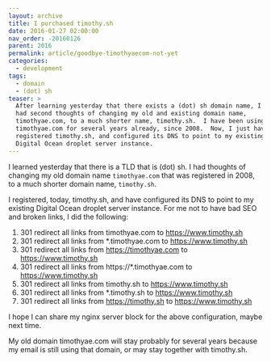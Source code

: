 ```yaml
---
layout: archive
title: I purchased timothy.sh
date: 2016-01-27 02:00:00
nav_order: -20160126
parent: 2016
permalink: article/goodbye-timothyaecom-not-yet
categories:
  - development
tags:
  - domain
  - (dot) sh
teaser: >
  After learning yesterday that there exists a (dot) sh domain name, I
  had second thoughts of changing my old and existing domain name,
  timothyae.com, to a much shorter name, timothy.sh.  I have been using
  timothyae.com for several years already, since 2008.  Now, I just have
  registered timothy.sh, and configured its DNS to point to my existing
  Digital Ocean droplet server instance.
---
```


I learned yesterday that there is a TLD that is (dot) sh. I had thoughts of changing my old domain name `timothyae.com` that was registered in 2008, to a much shorter domain name, `timothy.sh`.

I registered, today, timothy.sh, and have configured its DNS to point to my existing Digital Ocean droplet server instance. For me not to have bad SEO and broken links, I did the following:

1.  301 redirect all links from timothyae.com to https://www.timothy.sh
2.  301 redirect all links from *.timothyae.com to https://www.timothy.sh
3.  301 redirect all links from https://timothyae.com to https://www.timothy.sh
4.  301 redirect all links from https://*.timothyae.com to https://www.timothy.sh
5.  301 redirect all links from timothy.sh to https://www.timothy.sh
6.  301 redirect all links from *.timothy.sh to https://www.timothy.sh
7.  301 redirect all links from https://timothy.sh to https://www.timothy.sh

I hope I can share my nginx server block for the above configuration, maybe next time.

My old domain timothyae.com will stay probably for several years because my email is still using that domain, or may stay together with timothy.sh.
